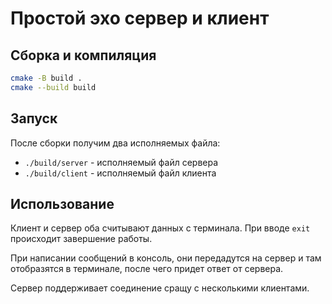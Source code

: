 # Простой эхо сервер и клиент

## Сборка и компиляция


```bash
cmake -B build .
cmake --build build
```

## Запуск

После сборки получим два исполняемых файла:
- `./build/server` - исполняемый файл сервера
- `./build/client` - исполняемый файл клиента

## Использование
Клиент и сервер оба считывают данных с терминала. При вводе `exit` происходит завершение работы.

При написании сообщений в консоль, они передадутся на сервер и там отобразятся в терминале, после чего придет ответ от сервера.

 Сервер поддерживает соединение сращу с несколькими клиентами.
